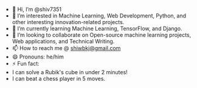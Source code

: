 - 👋 Hi, I’m @shiv7351
- 👀 I’m interested in Machine Learning, Web Development, Python, and other interesting innovation-related projects.
- 🌱 I’m currently learning Machine Learning, TensorFlow,  and Django.
- 💞️ I’m looking to collaborate on Open-source machine learning projects, Web applications, and Technical Writing.
- 📫 How to reach me @ shiwbkj@gmail.com
- 😄 Pronouns: he/him
- ⚡ Fun fact:
- I can solve a Rubik's cube in under 2 minutes!
- I can beat a chess player in 5 moves.

<!---
shiv7351/shiv7351 is a ✨ special ✨ repository because its `README.md` (this file) appears on your GitHub profile.
You can click the Preview link to take a look at your changes.
--->
